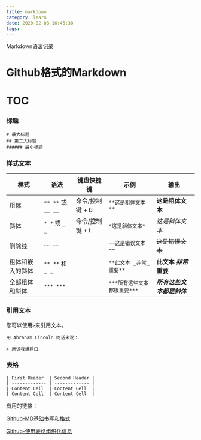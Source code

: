 ```yaml
---
title: markdown
category: learn
date: 2020-02-08 16:45:30
tags:
---
```


Markdown语法记录

Github格式的Markdown
===================

<!-- more -->

TOC
===
<!--还需要填坑-->

### 标题
```
# 最大标题
## 第二大标题
###### 最小标题
```

### 样式文本
| 样式 | 语法 | 键盘快捷键 | 示例 | 输出 |
| --- | --- | --------- | --- | --- |
| 粗体 | `** **` 或 `__ __` | 命令/控制键 + b | `**这是粗体文本**` | **这是粗体文本** |
| 斜体 | `* *` 或 `_ _` | 命令/控制键 + i | `*这是斜体文本*` | *这是斜体文本* |
| 删除线 | `~~ ~~` | | `~~这是错误文本~~` | ~~这是错误文本~~ |
| 粗体和嵌入的斜体 | `** **` 和 `_ _` | | `**此文本 _非常_ 重要**` | **此文本 _非常_ 重要** |
| 全部粗体和斜体 | `*** ***` | | `***所有这些文本都很重要***` | ***所有这些文本都是斜体***

### 引用文本

您可以使用`>`来引用文本。

```
用 Abraham Lincoln 的话来说：

> 原谅我爆粗口
```

### 表格
```
| First Header  | Second Header |
| ------------- | ------------- |
| Content Cell  | Content Cell  |
| Content Cell  | Content Cell  |
```

有用的链接：

[Github-MD基础书写和格式](https://help.github.com/cn/github/writing-on-github/basic-writing-and-formatting-syntax)

[Github-使用表格组织化信息](https://help.github.com/cn/github/writing-on-github/organizing-information-with-tables)
